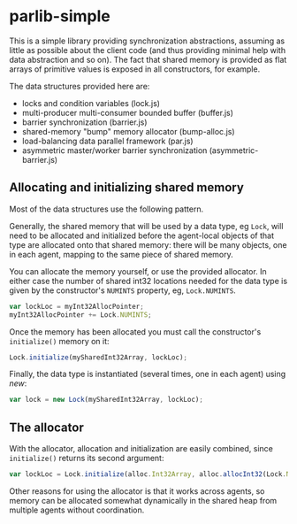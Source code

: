 # parlib-simple

This is a simple library providing synchronization abstractions,
assuming as little as possible about the client code (and thus
providing minimal help with data abstraction and so on).  The fact
that shared memory is provided as flat arrays of primitive values is
exposed in all constructors, for example.

The data structures provided here are:

* locks and condition variables (lock.js)
* multi-producer multi-consumer bounded buffer (buffer.js)
* barrier synchronization (barrier.js)
* shared-memory "bump" memory allocator (bump-alloc.js)
* load-balancing data parallel framework (par.js)
* asymmetric master/worker barrier synchronization (asymmetric-barrier.js)

## Allocating and initializing shared memory

Most of the data structures use the following pattern.

Generally, the shared memory that will be used by a data type, eg
`Lock`, will need to be allocated and initialized before the
agent-local objects of that type are allocated onto that shared
memory: there will be many objects, one in each agent, mapping to the
same piece of shared memory.

You can allocate the memory yourself, or use the provided allocator.
In either case the number of shared int32 locations needed for the
data type is given by the constructor's `NUMINTS` property, eg,
`Lock.NUMINTS`.

```js
var lockLoc = myInt32AllocPointer;
myInt32AllocPointer += Lock.NUMINTS;
```

Once the memory has been allocated you must call the constructor's
`initialize()` memory on it:

```js
Lock.initialize(mySharedInt32Array, lockLoc);
```

Finally, the data type is instantiated (several times, one in each
agent) using *new*:

```js
var lock = new Lock(mySharedInt32Array, lockLoc);
```

## The allocator

With the allocator, allocation and initialization are easily combined,
since `initialize()` returns its second argument:

```js
var lockLoc = Lock.initialize(alloc.Int32Array, alloc.allocInt32(Lock.NUMINTS)));
```

Other reasons for using the allocator is that it works across agents,
so memory can be allocated somewhat dynamically in the shared heap
from multiple agents without coordination.
